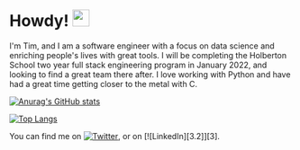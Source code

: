 # Howdy! <img src="https://raw.githubusercontent.com/MartinHeinz/MartinHeinz/master/wave.gif" width="30px">

I'm Tim, and I am a software engineer with a focus on data science and enriching people's lives with great tools. I will be completing the Holberton School two year full stack engineering program in January 2022, and looking to find a great team there after. I love working with Python and have had a great time getting closer to the metal with C. 

[![Anurag's GitHub stats](https://github-readme-stats.vercel.app/api?username=tmcmac&count_private=true&show_icons=true&theme=tokyonight)](https://github.com/anuraghazra/github-readme-stats)

[![Top Langs](https://github-readme-stats.vercel.app/api/top-langs/?username=tmcmac&show_icons=true&theme=tokyonight)](https://github.com/anuraghazra/github-readme-stats)


<!-- Actual text -->

You can find me on [![Twitter][1.2]][1], or on [![LinkedIn][3.2]][3].

<!-- Icons -->

[1.2]: http://i.imgur.com/wWzX9uB.png (twitter icon without padding)
[2.2]: https://raw.githubusercontent.com/MartinHeinz/MartinHeinz/master/linkedin-3-16.png (LinkedIn icon without padding)

<!-- Links to your social media accounts -->

[1]: https://twitter.com/CMDmine
[2]: https://www.linkedin.com/in/timmcmacken/
